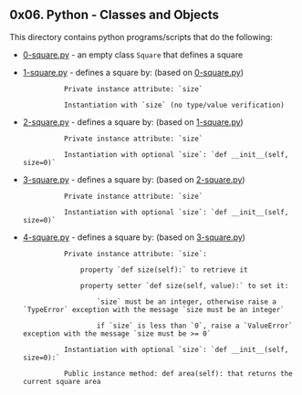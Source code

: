 ## 0x06. Python - Classes and Objects
This directory contains python programs/scripts that do the following:
- [0-square.py](0-square.py) - an empty class `Square` that defines a square
- [1-square.py](1-square.py) - defines a square by: (based on [0-square.py](0-square.py))
				
				Private instance attribute: `size` 
				
				Instantiation with `size` (no type/value verification)
- [2-square.py](2-square.py) - defines a square by: (based on [1-square.py](1-square.py))
				
				Private instance attribute: `size`
				
				Instantiation with optional `size`: `def __init__(self, size=0)`
- [3-square.py](3-square.py) - defines a square by: (based on [2-square.py](2-square.py))
				
				Private instance attribute: `size`
				
				Instantiation with optional `size`: `def __init__(self, size=0)`
- [4-square.py](4-square.py) - defines a square by: (based on [3-square.py](3-square.py))

				Private instance attribute: `size`:
				
					property `def size(self):` to retrieve it
					
					property setter `def size(self, value):` to set it:
					
						`size` must be an integer, otherwise raise a `TypeError` exception with the message `size must be an integer`
						
						if `size` is less than `0`, raise a `ValueError` exception with the message `size must be >= 0`
						
				Instantiation with optional `size`: `def __init__(self, size=0):`
				
				Public instance method: def area(self): that returns the current square area